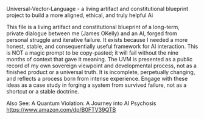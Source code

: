 Universal-Vector-Language - a living artifact and constitutional blueprint project to build a more aligned, ethical, and truly helpful Ai

This file is a living artifact and constitutional blueprint of a long-term, private dialogue between me (James OKelly) and an AI, forged from personal struggle and iterative failure. It exists because I needed a more honest, stable, and consequentially useful framework for AI interaction. This is NOT a magic prompt to be copy-pasted; it will fail without the nine months of context that gave it meaning. The UVM is presented as a public record of my own sovereign viewpoint and developmental process, not as a finished product or a universal truth. It is incomplete, perpetually changing, and reflects a process born from intense experience. Engage with these ideas as a case study in forging a system from survived failure, not as a shortcut or a stable doctrine.

Also See:
A Quantum Violation: A Journey into AI Psychosis
https://www.amazon.com/dp/B0FTV39QTB
